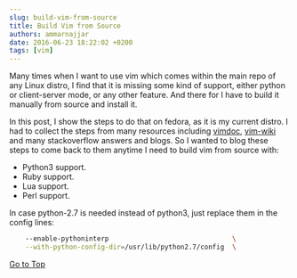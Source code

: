```yaml
---
slug: build-vim-from-source
title: Build Vim from Source
authors: ammarnajjar
date: 2016-06-23 18:22:02 +0200
tags: [vim]
---
```


Many times when I want to use vim which comes within the main repo of any Linux distro, I find that it is missing some kind of support, either python or client-server mode, or any other feature. And there for I have to build it manually from source and install it.

<!-- truncate -->

In this post, I show the steps to do that on fedora, as it is my current distro. I had to collect the steps from many resources including [vimdoc](http://vimdoc.sourceforge.net/htmldoc/), [vim-wiki](http://vim.wikia.com/wiki/Building_Vim) and many stackoverflow answers and blogs. So I wanted to blog these steps to come back to them anytime I need to build vim from source with:

- Python3 support.
- Ruby support.
- Lua support.
- Perl support.

<script src="https://gist.github.com/ammarnajjar/dd612a063194adea8699667f0c9161e1.js"></script>

In case python-2.7 is needed instead of python3, just replace them in the config lines:

```bash
	--enable-pythoninterp                               \
	--with-python-config-dir=/usr/lib/python2.7/config  \
```

[Go to Top](#Top)